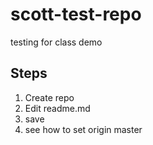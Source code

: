 # scott-test-repo
testing for class demo

## Steps

1. Create repo
1. Edit readme.md
1. save
1. see how to set origin master

